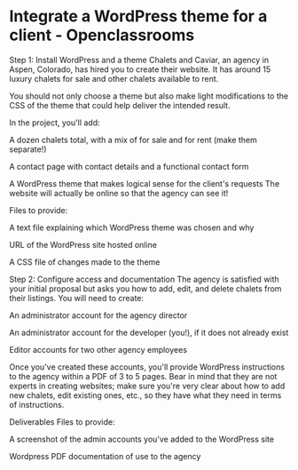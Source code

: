 # Integrate a WordPress theme for a client - Openclassrooms
Step 1: Install WordPress and a theme
Chalets and Caviar, an agency in Aspen, Colorado, has hired you to create their website. It has around 15 luxury chalets for sale and other chalets available to rent.

You should not only choose a theme but also make light modifications to the CSS of the theme that could help deliver the intended result. 

In the project, you'll add:

A dozen chalets total, with a mix of for sale and for rent (make them separate!)

A contact page with contact details and a functional contact form

A WordPress theme that makes logical sense for the client's requests
The website will actually be online so that the agency can see it!

Files to provide:

A text file explaining which WordPress theme was chosen and why

URL of the WordPress site hosted online

A CSS file of changes made to the theme

Step 2: Configure access and documentation
The agency is satisfied with your initial proposal but asks you how to add, edit, and delete chalets from their listings. You will need to create:

An administrator account for the agency director

An administrator account for the developer (you!), if it does not already exist

Editor accounts for two other agency employees

Once you've created these accounts, you'll provide WordPress instructions to the agency within a PDF of 3 to 5 pages. Bear in mind that they are not experts in creating websites; make sure you're very clear about how to add new chalets, edit existing ones, etc., so they have what they need in terms of instructions. 

Deliverables
Files to provide:

A screenshot of the admin accounts you've added to the WordPress site

Wordpress PDF documentation of use to the agency 
